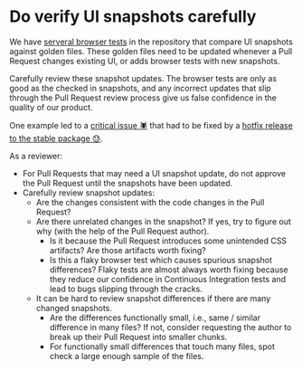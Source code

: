 # Do verify UI snapshots carefully

We have [serveral browser tests](../references/automated-tests.md) in the repository that compare UI snapshots against golden files. These golden files need to be updated whenever a Pull Request changes existing UI, or adds browser tests with new snapshots.

Carefully review these snapshot updates. The browser tests are only as good as the checked in snapshots, and any incorrect updates that slip through the Pull Request review process give us false confidence in the quality of our product.

One example led to a [critical issue 🕷️](https://github.com/Azure/communication-ui-library/issues/2186) that had to be fixed by a [hotfix release to the stable package 😓](https://github.com/Azure/communication-ui-library/blob/7d276116ce0b5aab82b1adc3e24b32709b0db47c/packages/communication-react/CHANGELOG.md).

As a reviewer:

- For Pull Requests that may need a UI snapshot update, do not approve the Pull Request until the snapshots have been updated.
- Carefully review snapshot updates:
  - Are the changes consistent with the code changes in the Pull Request?
  - Are there unrelated changes in the snapshot? If yes, try to figure out why (with the help of the Pull Request author).
    - Is it because the Pull Request introduces some unintended CSS artifacts? Are those artifacts worth fixing?
    - Is this a flaky browser test which causes spurious snapshot differences? Flaky tests are almost always worth fixing because they reduce our confidence in Continuous Integration tests and lead to bugs slipping through the cracks.
  - It can be hard to review snapshot differences if there are many changed snapshots.
    - Are the differences functionally small, i.e., same / similar difference in many files? If not, consider requesting the author to break up their Pull Request into smaller chunks.
    - For functionally small differences that touch many files, spot check a large enough sample of the files.

